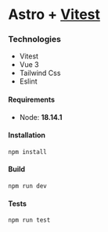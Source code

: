 # Astro + [Vitest](https://vitest.dev/)

### Technologies

- Vitest
- Vue 3
- Tailwind Css
- Eslint

#### Requirements

- Node: **18.14.1**

#### Installation

`npm install`

#### Build

`npm run dev`

#### Tests

`npm run test`
